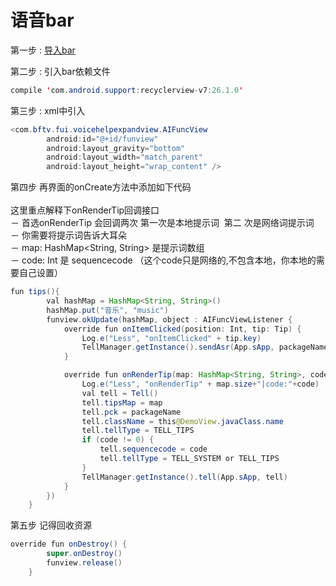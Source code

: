 
# 语音bar

第一步 : [导入bar](https://github.com/RiverrunNetwork/voicelink/blob/master/TellA/app/libs/voicehelpexpandview-release.aar)<br>

第二步 : 引入bar依赖文件
```java
compile 'com.android.support:recyclerview-v7:26.1.0'
```
第三步 : xml中引入
```java
<com.bftv.fui.voicehelpexpandview.AIFuncView
        android:id="@+id/funview"
        android:layout_gravity="bottom"
        android:layout_width="match_parent"
        android:layout_height="wrap_content" />
```

第四步 再界面的onCreate方法中添加如下代码<br>
<br>
这里重点解释下onRenderTip回调接口<br>
－ 首选onRenderTip 会回调两次 第一次是本地提示词  第二 次是网络词提示词 <br>
－ 你需要将提示词告诉大耳朵 <br>
－ map: HashMap<String, String> 是提示词数组 <br>
－ code: Int 是 sequencecode （这个code只是网络的,不包含本地，你本地的需要自己设置）<br>
```java
fun tips(){
        val hashMap = HashMap<String, String>()
        hashMap.put("音乐", "music")
        funview.okUpdate(hashMap, object : AIFuncViewListener {
            override fun onItemClicked(position: Int, tip: Tip) {
                Log.e("Less", "onItemClicked" + tip.key)
                TellManager.getInstance().sendAsr(App.sApp, packageName, tip.key)
            }

            override fun onRenderTip(map: HashMap<String, String>, code: Int) {
                Log.e("Less", "onRenderTip" + map.size+"|code:"+code)
                val tell = Tell()
                tell.tipsMap = map
                tell.pck = packageName
                tell.className = this@DemoView.javaClass.name
                tell.tellType = TELL_TIPS
                if (code != 0) {
                    tell.sequencecode = code
                    tell.tellType = TELL_SYSTEM or TELL_TIPS
                }
                TellManager.getInstance().tell(App.sApp, tell)
            }
        })
    }
```
第五步
记得回收资源
```java
override fun onDestroy() {
        super.onDestroy()
        funview.release()
    }
```


